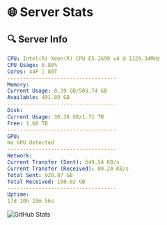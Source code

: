 # 🌐 Server Stats
## 🔍 Server Info
```yaml
CPU: Intel(R) Xeon(R) CPU E5-2699 v4 @ 1329.34MHz
CPU Usage: 6.80%
Cores: 44P | 88T
-----------------------------------
Memory:
Current Usage: 8.39 GB/503.74 GB
Available: 491.89 GB
-----------------------------------
Disk:
Current Usage: 30.38 GB/1.71 TB
Free: 1.60 TB
-----------------------------------
GPU:
No GPU detected
-----------------------------------
Network:
Current Transfer (Sent): 649.54 KB/s
Current Transfer (Received): 80.24 KB/s
Total Sent: 920.87 GB
Total Received: 190.02 GB
-----------------------------------
Uptime:
17d 10h 18m 56s
```
![GitHub Stats](https://img.shields.io/badge/Updated-2025-05-07_03:27:44-blue)